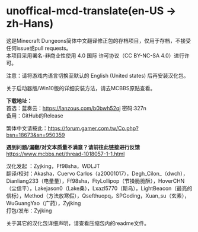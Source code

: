 # unoffical-mcd-translate(en-US → zh-Hans)
这是Minecraft Dungeons简体中文翻译修正包的存档项目，仅用于存档，不接受任何issue或pull requests。  
本项目采用署名-非商业性使用 4.0 国际 许可协议（CC BY-NC-SA 4.0）进行许可。  

注意：请将游戏内语言切换至默认的 English (United states) 后再安装汉化包。  

关于启动器版/Win10版的详细安装方法，请去MCBBS原贴查看。  

**下载地址：**  
首选：蓝奏云：https://lanzous.com/b0bwh52qj  密码:327n  
备用：GitHub的Release  

繁体中文请按此：https://forum.gamer.com.tw/Co.php?bsn=18673&sn=950359  

**遇到问题/漏翻/对文本质量不满意？请前往此链接进行反馈**  
https://www.mcbbs.net/thread-1018057-1-1.html  
  
汉化发起 ：Zyjking，Ff98sha，WDLJT  
翻译/校对：Akasha，Cuervo Carlos（a20001017），Degh_Cilon_（dwch），Dianliang233（电量量），Ff98sha，FtyLollipop（节操脆脆酥），HoverCHN（尘信平），Lakejason0（Lake桑），Lxazl5770（斯乌），LightBeacon（最亮的信标），Method（方法放寒假），Qsefthuopq，SPGoding，Xuan_su（玄素），WuGuangYao（广药），Zyjking  
打包/发布：Zyjking  

关于其它的汉化包详细声明，请查看压缩包内的readme文件。
